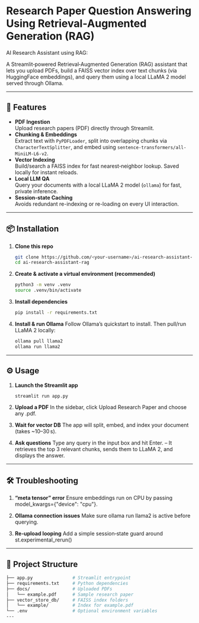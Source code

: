 # Research Paper Question Answering Using Retrieval‑Augmented Generation (RAG)

 AI Research Assistant using RAG:

A Streamlit‑powered Retrieval‑Augmented Generation (RAG) assistant that lets you upload PDFs, build a FAISS vector index over text chunks (via HuggingFace embeddings), and query them using a local LLaMA 2 model served through Ollama.

---

## 🚀 Features

- **PDF Ingestion**  
  Upload research papers (PDF) directly through Streamlit.  
- **Chunking & Embeddings**  
  Extract text with `PyPDFLoader`, split into overlapping chunks via `CharacterTextSplitter`, and embed using `sentence-transformers/all-MiniLM-L6-v2`.  
- **Vector Indexing**  
  Build/search a FAISS index for fast nearest‑neighbor lookup. Saved locally for instant reloads.  
- **Local LLM QA**  
  Query your documents with a local LLaMA 2 model (`ollama`) for fast, private inference.  
- **Session‑state Caching**  
  Avoids redundant re-indexing or re-loading on every UI interaction.

---
## 📦 Installation

1. **Clone this repo**  
   ```bash
   git clone https://github.com/<your‑username>/ai-research-assistant-rag.git
   cd ai-research-assistant-rag
2. **Create & activate a virtual environment (recommended)**
    ```bash
   python3 -m venv .venv
   source .venv/bin/activate
 
3. **Install dependencies**
    ```bash
    pip install -r requirements.txt
4. **Install & run Ollama**
   Follow Ollama’s quickstart to install.
   Then pull/run LLaMA 2 locally:
    ```bash
   ollama pull llama2
   ollama run llama2
 ---
## ⚙️ Usage

1. **Launch the Streamlit app**  
   ```bash
   streamlit run app.py
2. **Upload a PDF**
In the sidebar, click Upload Research Paper and choose any .pdf.

3. **Wait for vector DB**
The app will split, embed, and index your document (takes ~10–30 s).

4. **Ask questions**
Type any query in the input box and hit Enter.
– It retrieves the top 3 relevant chunks, sends them to LLaMA 2, and displays the answer.
---
## 🛠 Troubleshooting

1. **“meta tensor” error**
Ensure embeddings run on CPU by passing model_kwargs={"device": "cpu"}.

2. **Ollama connection issues**
Make sure ollama run llama2 is active before querying.

3. **Re‑upload looping**
Add a simple session‑state guard around st.experimental_rerun()
---
 
## 📁 Project Structure

```bash
├── app.py               # Streamlit entrypoint
├── requirements.txt     # Python dependencies
├── docs/                # Uploaded PDFs
│   └── example.pdf      # Sample research paper
├── vector_store_db/     # FAISS index folders
│   └── example/         # Index for example.pdf
└── .env                 # Optional environment variables
---
